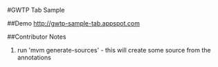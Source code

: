 #GWTP Tab Sample

##Demo
http://gwtp-sample-tab.appspot.com

##Contributor Notes
1. run 'mvm generate-sources' - this will create some source from the annotations